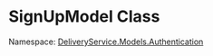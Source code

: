# SignUpModel Class 

Namespace: [DeliveryService.Models.Authentication](DeliveryService.Models.Authentication.md)
